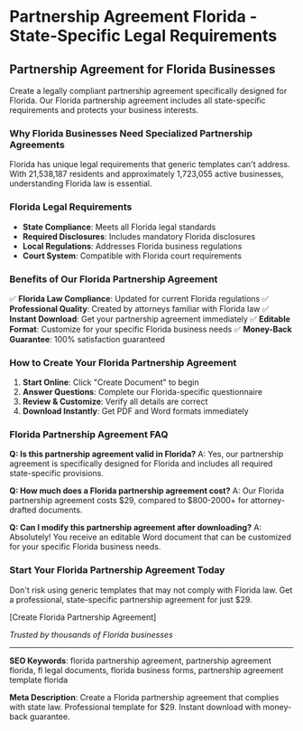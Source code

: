 # Partnership Agreement Florida - State-Specific Legal Requirements

## Partnership Agreement for Florida Businesses

Create a legally compliant partnership agreement specifically designed for Florida. Our Florida partnership agreement includes all state-specific requirements and protects your business interests.

### Why Florida Businesses Need Specialized Partnership Agreements

Florida has unique legal requirements that generic templates can't address. With 21,538,187 residents and approximately 1,723,055 active businesses, understanding Florida law is essential.

### Florida Legal Requirements

- **State Compliance**: Meets all Florida legal standards
- **Required Disclosures**: Includes mandatory Florida disclosures
- **Local Regulations**: Addresses Florida business regulations
- **Court System**: Compatible with Florida court requirements

### Benefits of Our Florida Partnership Agreement

✅ **Florida Law Compliance**: Updated for current Florida regulations
✅ **Professional Quality**: Created by attorneys familiar with Florida law
✅ **Instant Download**: Get your partnership agreement immediately
✅ **Editable Format**: Customize for your specific Florida business needs
✅ **Money-Back Guarantee**: 100% satisfaction guaranteed

### How to Create Your Florida Partnership Agreement

1. **Start Online**: Click "Create Document" to begin
2. **Answer Questions**: Complete our Florida-specific questionnaire
3. **Review & Customize**: Verify all details are correct
4. **Download Instantly**: Get PDF and Word formats immediately

### Florida Partnership Agreement FAQ

**Q: Is this partnership agreement valid in Florida?**
A: Yes, our partnership agreement is specifically designed for Florida and includes all required state-specific provisions.

**Q: How much does a Florida partnership agreement cost?**
A: Our Florida partnership agreement costs $29, compared to $800-2000+ for attorney-drafted documents.

**Q: Can I modify this partnership agreement after downloading?**
A: Absolutely! You receive an editable Word document that can be customized for your specific Florida business needs.

### Start Your Florida Partnership Agreement Today

Don't risk using generic templates that may not comply with Florida law. Get a professional, state-specific partnership agreement for just $29.

[Create Florida Partnership Agreement]

*Trusted by thousands of Florida businesses*

---

**SEO Keywords**: florida partnership agreement, partnership agreement florida, fl legal documents, florida business forms, partnership agreement template florida

**Meta Description**: Create a Florida partnership agreement that complies with state law. Professional template for $29. Instant download with money-back guarantee.
